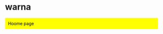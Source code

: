# warna
<p class="bg">Hoome page</p>



<style>

.bg {

    background-color: yellow; /* home page */

    color: black; /* Warna teks */

    padding: 10px; /* Tambah jarak agar lebih terlihat */

}

</style>
